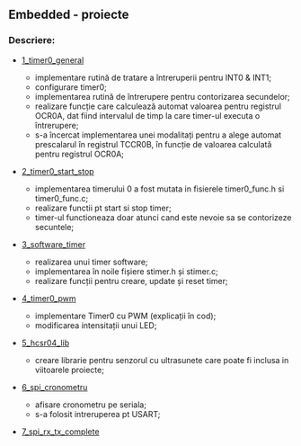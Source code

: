 ## Embedded - proiecte

### Descriere:

- [1_timer0_general](./1_timer0_general/Project)
  
   - implementare rutină de tratare a întreruperii pentru INT0 & INT1;
   - configurare timer0;
   - implementarea rutină de întrerupere pentru contorizarea secundelor;
   - realizare funcție care calculează automat valoarea pentru registrul OCR0A, dat fiind intervalul de timp la care timer-ul executa o întrerupere;
   - s-a încercat implementarea unei modalitați pentru a alege automat prescalarul în registrul TCCR0B, în funcție de valoarea calculată pentru registrul OCR0A;

- [2_timer0_start_stop](./2_timer0_start_stop/Project)
    
   - implementarea timerului 0 a fost mutata in fisierele timer0_func.h si timer0_func.c;
   - realizare functii pt start si stop timer;
   - timer-ul functioneaza doar atunci cand este nevoie sa se contorizeze secuntele;

- [3_software_timer](./3_software_timer/Project)
   
   - realizarea unui timer software;
   - implementarea în noile fișiere stimer.h și stimer.c;
   - realizare funcții pentru creare, update și reset timer;
  
- [4_timer0_pwm](./4_timer0_pwm/Project)

  - implementare Timer0 cu PWM (explicații în cod);
  - modificarea intensitații unui LED;
   
- [5_hcsr04_lib](./5_hcsr04_lib/Project)
  - creare librarie pentru senzorul cu ultrasunete care poate fi inclusa in viitoarele proiecte;
  
- [6_spi_cronometru](./6_spi_cronometru/SPI)
  - afisare cronometru pe seriala;
  - s-a folosit intreruperea pt USART;
  
- [7_spi_rx_tx_complete](./7_spi_rx_tx_complete/SPI)  
